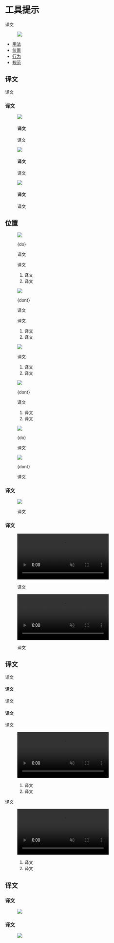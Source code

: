 <div class="article__intro">

[en]: <> (Tooltips)
# 工具提示

[en]: <> (Tooltips display informative text when users hover over, focus on, or tap an element.)
译文

<figure>

![]({assets_path}/components/tooltips/tooltips-intro.png)

</figure><nav>

[en]: <> (Usage)
[en]: <> (Placement)
[en]: <> (Behavior)
[en]: <> (Spec)
* [用法](#usage)
* [位置](#placement)
* [行为](#behavior)
* [规范](#spec)

</nav></div><div class="article__body">

[en]: <> (Usage)
<h2 id="usage">译文</h2>

[en]: <> (When activated, tooltips display a text label identifying an element, such as a description of its function.)
译文

[en]: <> (Principles)
### 译文

<div class="mdui-row-sm-3"><div class="mdui-col"><figure>

![]({assets_path}/components/tooltips/tooltips-illo-1.png)

<figcaption>

[en]: <> (Transient)
#### 译文

[en]: <> (Tooltips appear on hover, focus, or touch, and disappear after a short duration.)
译文

</figcaption></figure></div><div class="mdui-col"><figure>

![]({assets_path}/components/tooltips/tooltips-illo-3.png)

<figcaption>

[en]: <> (Paired)
#### 译文

[en]: <> (Tooltips are always paired nearby the element with which they are associated.)
译文

</figcaption></figure></div><div class="mdui-col"><figure>

![]({assets_path}/components/tooltips/tooltips-illo-2.png)

<figcaption>

[en]: <> (Succinct)
#### 译文

[en]: <> (Tooltips only include short, descriptive text.)
译文

</figcaption></figure></div></div>

[en]: <> (Placement)
<h2 id="placement">位置</h2>

<figure>

![]({assets_path}/components/tooltips/tooltip-usage.png)

<figcaption>

{do}

[en]: <> (Use tooltips for interactive imagery.)
译文

[en]: <> (200% zoom)
译文

[en]: <> (On hover)
[en]: <> (On focus)
1. 译文
2. 译文

</figcaption></figure><figure>

![]({assets_path}/components/tooltips/tooltip-usage-dont.png)

<figcaption>

{dont}

[en]: <> (Don’t use tooltips to restate visible UI text.)
译文

[en]: <> (200% zoom)
译文

[en]: <> (On hover)
[en]: <> (On focus)
1. 译文
2. 译文

</figcaption></figure><figure>

![]({assets_path}/components/tooltips/tooltip-usage-do.png)

<figcaption>

[en]: <> (200% zoom)
译文

[en]: <> (Tooltips describe differences between similar elements)
[en]: <> (Tooltips distinguish actions with related iconography)
1. 译文
2. 译文

</figcaption></figure><figure>

![]({assets_path}/components/tooltips/tooltip-usage-dont-2.png)

<figcaption>

{dont}

[en]: <> (200% zoom)
译文

[en]: <> (Don’t display shadows on tooltips)
[en]: <> (Don’t display rich information and imagery on tooltips)
1. 译文
2. 译文

</figcaption></figure><div class="mdui-row-sm-2"><div class="mdui-col"><figure>

![]({assets_path}/components/tooltips/tooltip-position-do.png)

<figcaption>

{do}

[en]: <> (Keep the position of the tooltip visible.)
译文

</figcaption></figure></div><div class="mdui-col"><figure>

![]({assets_path}/components/tooltips/tooltip-position-dont.png)

<figcaption>

{dont}

[en]: <> (Don’t crop tooltips.)
译文

</figcaption></figure></div></div>

[en]: <> (Desktop)
### 译文

<figure>

![]({assets_path}/components/tooltips/tooltip-desktop.png)

<figcaption>

[en]: <> (Desktop tooltip on hover)
译文

</figcaption></figure>

[en]: <> (Mobile)
### 译文

<div class="mdui-row-sm-2"><div class="mdui-col"><figure><video controls loop muted preload="metadata" class="mdui-video-fluid"><source data-src="{assets_path}/components/tooltips/baseline-video-list.mp4" src="{assets_path}/components/tooltips/baseline-video-list.mp4" type="video/mp4"></video><figcaption>

[en]: <> (Tooltip displayed through long press)
译文

</figcaption></figure></div><div class="mdui-col"><figure><video controls loop muted preload="metadata" class="mdui-video-fluid"><source data-src="{assets_path}/components/tooltips/baseline-video-list-focus.mp4" src="{assets_path}/components/tooltips/baseline-video-list-focus.mp4" type="video/mp4"></video><figcaption>

[en]: <> (Tooltip summoned through focus \(Android only\))
译文

</figcaption></figure></div></div>

[en]: <> (Behavior)
<h2 id="behavior">译文</h2>

[en]: <> (A tooltip is displayed upon tapping and holding a screen element or component \(on mobile\) or hovering over it \(desktop\). Continuously display the tooltip as long as the user long-presses or hovers over the element.)
译文

[en]: <> (Timing)
#### 译文

[en]: <> (Display the tooltip for 1.5 seconds. If the user takes another action before that time ends, the tooltip will disappear.)
译文

[en]: <> (Motion)
#### 译文

[en]: <> (Over 150ms, tooltips fade in and scale up using the deceleration curve. They fade out over 75ms.)
译文

<figure><video controls loop muted preload="metadata" class="mdui-video-fluid"><source data-src="{assets_path}/components/tooltips/01-tooltip-interaction.mp4" src="{assets_path}/components/tooltips/01-tooltip-interaction.mp4" type="video/mp4"></video><figcaption>

[en]: <> (200%)
[en]: <> (100%)
1. 译文
2. 译文

</figcaption></figure>

[en]: <> (On desktop, tooltips appear in the center of click targets and stay in place while cursor moves within the target.)
译文

<figure><video controls loop muted preload="metadata" class="mdui-video-fluid"><source data-src="{assets_path}/components/tooltips/02-tooltip-interaction.mp4" src="{assets_path}/components/tooltips/02-tooltip-interaction.mp4" type="video/mp4"></video><figcaption>

[en]: <> (Tooltip disappears when cursor moves out of the touch target)
[en]: <> (Tooltip remains while cursor moves within the touch target)
1. 译文
2. 译文

</figcaption></figure>

[en]: <> (Spec)
<h2 id="spec">译文</h2>

[en]: <> (Desktop)
### 译文

<figure>

![]({assets_path}/components/tooltips/tooltip-spec-desktop.png)

</figure>

[en]: <> (Mobile)
### 译文

<figure>

![]({assets_path}/components/tooltips/tooltip-spec-mobile.png)

</figure></div>
